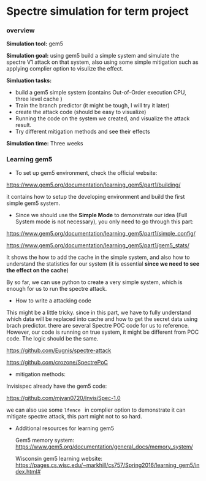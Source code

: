 # Spectre simulation for term project 

### overview

**Simulation tool:** gem5

**Simulation goal:** using gem5 build a simple system and simulate the spectre V1 attack on that system, also using some simple mitigation such as applying complier option to visulize the effect. 

**Simluation tasks:** 

- build a gem5 simple system (contains Out-of-Order execution CPU, three level cache )
- Train the branch predictor (it might be tough, I will try it later)
- create the attack code (should be easy to visualize)
- Running the code on the system we created, and visualize the attack result.
- Try different mitigation methods and see their effects

**Simulation time:** Three weeks

### Learning gem5

- To set up gem5 environment, check the official website: 

https://www.gem5.org/documentation/learning_gem5/part1/building/

it contains how to setup the developing environment and build the first simple gem5 system. 

- Since we should use the **Simple Mode** to demonstrate our idea (Full System mode is not necessary), you only need to go through this part:

https://www.gem5.org/documentation/learning_gem5/part1/simple_config/

https://www.gem5.org/documentation/learning_gem5/part1/gem5_stats/

It shows the how to add the cache in the simple system, and also how to understand the statistics for our system (it is essential **since we need to see the effect on the cache**)

By so far, we can use python to create a very simple system, which is enough for us to run the spectre attack.

- How to write a attacking code

This might be a little tricky. since in this part, we have to fully understand which data will be replaced into cache and how to get the secret data using brach predictor. there are several Spectre POC code for us to reference. However, our code is running on true system, it might be different from POC code. The logic should be the same. 

https://github.com/Eugnis/spectre-attack

https://github.com/crozone/SpectrePoC

- mitigation methods:

Invisispec already have the gem5 code:

https://github.com/mjyan0720/InvisiSpec-1.0

we can also use some `lfence ` in complier option to demonstrate it can mitigate spectre attack, this part might not to so hard. 

- Additional resources for learning gem5

  Gem5 memory system: https://www.gem5.org/documentation/general_docs/memory_system/

  Wisconsin gem5 learning website: https://pages.cs.wisc.edu/~markhill/cs757/Spring2016/learning_gem5/index.html#

